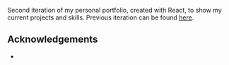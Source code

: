 

Second iteration of my personal portfolio, created with React, to show my current projects and skills.
Previous iteration can be found [here](https://github.com/nabarcala/Python-and-Flask-Ex).

## Acknowledgements
* 